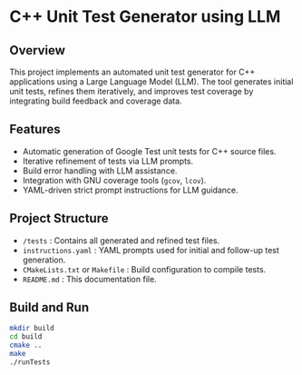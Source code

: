 # C++ Unit Test Generator using LLM

## Overview
This project implements an automated unit test generator for C++ applications using a Large Language Model (LLM). The tool generates initial unit tests, refines them iteratively, and improves test coverage by integrating build feedback and coverage data.

## Features
- Automatic generation of Google Test unit tests for C++ source files.
- Iterative refinement of tests via LLM prompts.
- Build error handling with LLM assistance.
- Integration with GNU coverage tools (`gcov`, `lcov`).
- YAML-driven strict prompt instructions for LLM guidance.

## Project Structure
- `/tests` : Contains all generated and refined test files.
- `instructions.yaml` : YAML prompts used for initial and follow-up test generation.
- `CMakeLists.txt` or `Makefile` : Build configuration to compile tests.
- `README.md` : This documentation file.

## Build and Run
```bash
mkdir build
cd build
cmake ..
make
./runTests
